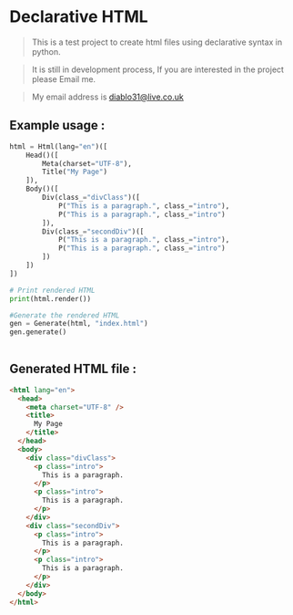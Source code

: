 # Declarative HTML
> This is a test project to create html files using declarative syntax in python.

> It is still in development process, If you are interested in the project please Email me.

> My email address is diablo31@live.co.uk


## Example usage : 

```python
html = Html(lang="en")([
    Head()([
        Meta(charset="UTF-8"),
        Title("My Page")
    ]),
    Body()([
        Div(class_="divClass")([
            P("This is a paragraph.", class_="intro"),
            P("This is a paragraph.", class_="intro")
        ]),
        Div(class_="secondDiv")([
            P("This is a paragraph.", class_="intro"),
            P("This is a paragraph.", class_="intro")
        ])
    ])
])

# Print rendered HTML
print(html.render())

#Generate the rendered HTML
gen = Generate(html, "index.html")
gen.generate()
   
```

## Generated HTML file : 

```html
<html lang="en">
  <head>
    <meta charset="UTF-8" />
    <title>
      My Page
    </title>
  </head>
  <body>
    <div class="divClass">
      <p class="intro">
        This is a paragraph.
      </p>
      <p class="intro">
        This is a paragraph.
      </p>
    </div>
    <div class="secondDiv">
      <p class="intro">
        This is a paragraph.
      </p>
      <p class="intro">
        This is a paragraph.
      </p>
    </div>
  </body>
</html>

```
